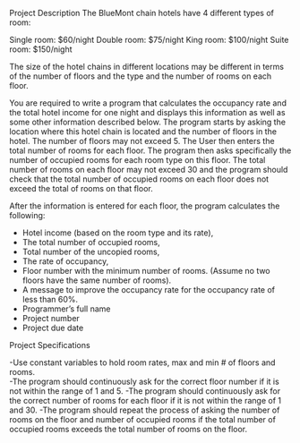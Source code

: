 Project Description
The BlueMont chain hotels have 4 different types of room:
 
Single room: $60/night
Double room: $75/night
King room:   $100/night
Suite room: $150/night
 
The size of the hotel chains in different locations may be different in terms of the number of floors and the type and the number of rooms on each floor.
 
You are required to write a program that calculates the occupancy rate and the total hotel income for one night and displays this information as well as 
some other information described below.
The program starts by asking the location where this hotel chain is located and the number of floors in the hotel. The number of floors may not exceed 5.
The User then enters the total number of rooms for each floor. The program then asks specifically the number of occupied rooms for each room type on this floor.
The total number of rooms on each floor may not exceed 30 and the program should check that the total number of occupied rooms on each floor does not exceed the total of rooms on that floor.
 
After the information is entered for each floor, the program calculates the following:
 
- Hotel income (based on the room type and its rate),
- The total number of occupied rooms,
- Total number of the uncopied rooms,
- The rate of occupancy,
- Floor number with the minimum number of rooms. (Assume no two floors have the same number of rooms).
- A message to improve the occupancy rate for the occupancy rate of less than 60%.
- Programmer’s full name
- Project number
- Project due date
 
Project Specifications
 
-Use constant variables to hold room rates, max and min # of floors and rooms.  
-The program should continuously ask for the correct floor number if it is not within the range of 1 and 5.
-The program should continuously ask for the correct number of rooms for each floor if it is not within the range of 1 and 30.
-The program should repeat the process of asking the number of rooms on the floor and number of occupied rooms if the total number of occupied rooms exceeds the total number of rooms on the floor.
